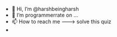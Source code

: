 - 👋 Hi, I’m @harshbeingharsh
- 👀 I’m programmerrate on ...
- 📫 How to reach me ---> solve this quiz
- 
